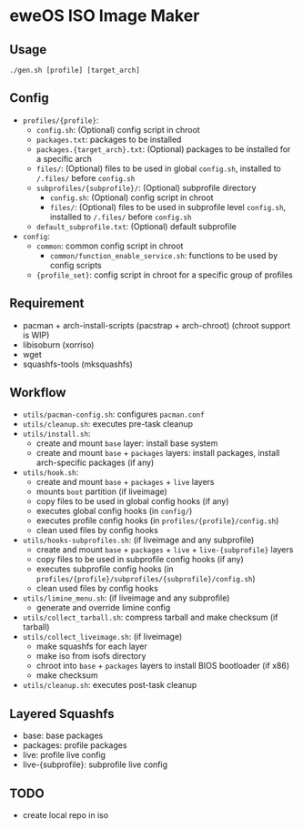 # eweOS ISO Image Maker

## Usage

```
./gen.sh [profile] [target_arch]
```

## Config

- `profiles/{profile}`: 
  - `config.sh`: (Optional) config script in chroot
  - `packages.txt`: packages to be installed
  - `packages.{target_arch}.txt`: (Optional) packages to be installed for a specific arch
  - `files/`: (Optional) files to be used in global `config.sh`, installed to `/.files/` before `config.sh`
  - `subprofiles/{subprofile}/`: (Optional) subprofile directory
    - `config.sh`: (Optional) config script in chroot
    - `files/`: (Optional) files to be used in subprofile level `config.sh`, installed to `/.files/` before `config.sh`
  - `default_subprofile.txt`: (Optional) default subprofile
- `config`:
  - `common`: common config script in chroot
    - `common/function_enable_service.sh`: functions to be used by config scripts
  - `{profile_set}`: config script in chroot for a specific group of profiles


## Requirement

- pacman + arch-install-scripts (pacstrap + arch-chroot) (chroot support is WIP)
- libisoburn (xorriso)
- wget
- squashfs-tools (mksquashfs)

## Workflow

- `utils/pacman-config.sh`: configures `pacman.conf`
- `utils/cleanup.sh`: executes pre-task cleanup
- `utils/install.sh`:
  - create and mount `base` layer: install base system
  - create and mount `base` + `packages` layers: install packages, install arch-specific packages (if any)
- `utils/hook.sh`: 
  - create and mount `base` + `packages` + `live` layers
  - mounts `boot` partition (if liveimage)
  - copy files to be used in global config hooks (if any)
  - executes global config hooks (in `config/`)
  - executes profile config hooks (in `profiles/{profile}/config.sh`)
  - clean used files by config hooks
- `utils/hooks-subprofiles.sh`: (if liveimage and any subprofile)
  - create and mount `base` + `packages` + `live` + `live-{subprofile}` layers
  - copy files to be used in subprofile config hooks (if any)
  - executes subprofile config hooks (in `profiles/{profile}/subprofiles/{subprofile}/config.sh`)
  - clean used files by config hooks
- `utils/limine_menu.sh`: (if liveimage and any subprofile)
  - generate and override limine config
- `utils/collect_tarball.sh`: compress tarball and make checksum (if tarball)
- `utils/collect_liveimage.sh`: (if liveimage)
  - make squashfs for each layer
  - make iso from isofs directory
  - chroot into `base` + `packages` layers to install BIOS bootloader (if x86)
  - make checksum
- `utils/cleanup.sh`: executes post-task cleanup

## Layered Squashfs

- base: base packages
- packages: profile packages
- live: profile live config
- live-{subprofile}: subprofile live config

## TODO

- create local repo in iso

